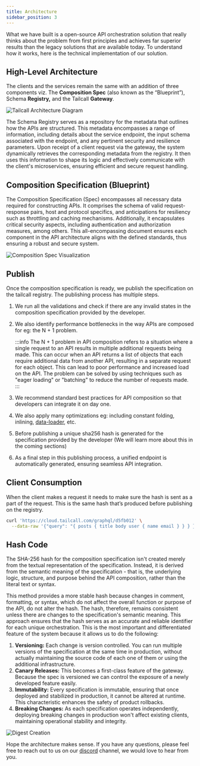 ```yaml
---
title: Architecture
sidebar_position: 3
---
```


What we have built is a open-source API orchestration solution that really thinks about the problem from first principles and achieves far superior results than the legacy solutions that are available today. To understand how it works, here is the technical implementation of our solution.

## High-Level Architecture

The clients and the services remain the same with an addition of three components viz. The **Composition Spec** (also known as the “Blueprint”), Schema **Registry,** and the Tailcall **Gateway**.

![Tailcall Architecture Diagram](/img/tailcall-architecture.png)

The Schema Registry serves as a repository for the metadata that outlines how the APIs are structured. This metadata encompasses a range of information, including details about the service endpoint, the input schema associated with the endpoint, and any pertinent security and resilience parameters. Upon receipt of a client request via the gateway, the system dynamically retrieves the corresponding metadata from the registry. It then uses this information to shape its logic and effectively communicate with the client's microservices, ensuring efficient and secure request handling.

## Composition Specification (Blueprint)

The Composition Specification (Spec) encompasses all necessary data required for constructing APIs. It comprises the schema of valid request-response pairs, host and protocol specifics, and anticipations for resiliency such as throttling and caching mechanisms. Additionally, it encapsulates critical security aspects, including authentication and authorization measures, among others. This all-encompassing document ensures each component in the API architecture aligns with the defined standards, thus ensuring a robust and secure system.

![Composition Spec Visualization](/img/tailcall-blueprint.png)

## Publish

Once the composition specification is ready, we publish the specification on the tailcall registry. The publishing process has multiple steps.

1. We run all the validations and check if there are any invalid states in the composition specification provided by the developer.
2. We also identify performance bottlenecks in the way APIs are composed for eg: the N + 1 problem.

   :::info
   The N + 1 problem in API composition refers to a situation where a single request to an API results in multiple additional requests being made. This can occur when an API returns a list of objects that each require additional data from another API, resulting in a separate request for each object. This can lead to poor performance and increased load on the API. The problem can be solved by using techniques such as "eager loading" or "batching" to reduce the number of requests made.
   :::

3. We recommend standard best practices for API composition so that developers can integrate it on day one.
4. We also apply many optimizations eg: including constant folding, inlining, [data-loader], etc.
5. Before publishing a unique sha256 hash is generated for the specification provided by the developer (We will learn more about this in the coming sections)
6. As a final step in this publishing process, a unified endpoint is automatically generated, ensuring seamless API integration.

[data-loader]: https://github.com/graphql/dataloader

## Client Consumption

When the client makes a request it needs to make sure the hash is sent as a part of the request. This is the same hash that’s produced before publishing on the registry.

```bash
curl 'https://cloud.tailcall.com/graphql/d5fb012' \
  --data-raw '{"query": "{ posts { title body user { name email } } } }"}'
```

## Hash Code

The SHA-256 hash for the composition specification isn't created merely from the textual representation of the specification. Instead, it is derived from the semantic meaning of the specification - that is, the underlying logic, structure, and purpose behind the API composition, rather than the literal text or syntax.

This method provides a more stable hash because changes in comment, formatting, or syntax, which do not affect the overall function or purpose of the API, do not alter the hash. The hash, therefore, remains consistent unless there are changes to the specification's semantic meaning. This approach ensures that the hash serves as an accurate and reliable identifier for each unique orchestration. This is the most important and differentiated feature of the system because it allows us to do the following:

1. **Versioning:** Each change is version controlled. You can run multiple versions of the specification at the same time in production, without actually maintaining the source code of each one of them or using the additional infrastructure.
2. **Canary Releases:** This becomes a first-class feature of the gateway. Because the spec is versioned we can control the exposure of a newly developed feature easily.
3. **Immutability:** Every specification is immutable, ensuring that once deployed and stabilized in production, it cannot be altered at runtime. This characteristic enhances the safety of product rollbacks.
4. **Breaking Changes:** As each specification operates independently, deploying breaking changes in production won't affect existing clients, maintaining operational stability and integrity.

![Digest Creation](/img/tailcall-digest.png)

Hope the architecture makes sense. If you have any questions, please feel free to reach out to us on our [discord] channel, we would love to hear from you.

[discord]: https://discord.gg/7fseDEXUNU
